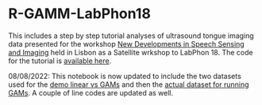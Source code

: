 # R-GAMM-LabPhon18

This includes a step by step tutorial analyses of ultrasound tongue imaging data presented for the workshop [New Developments in Speech Sensing and Imaging](http://labphon16.labphon.org/se-04.html) held in Lisbon as a Satellite wrkshop to LabPhon 18. The code for the tutorial is [available here](https://jalalal-tamimi.github.io/R-GAMM-LabPhon18/GAMMsLabPhon.nb.html). 

08/08/2022: This notebook is now updated to include the two datasets used for the [demo linear vs GAMs](https://github.com/JalalAl-Tamimi/R-GAMM-LabPhon18/blob/master/dataProd_duud.csv) and then the [actual dataset for running GAMs](https://github.com/JalalAl-Tamimi/R-GAMM-LabPhon18/blob/master/resultsFull.c_NoRelNoz.csv). A couple of line codes are updated as well.


